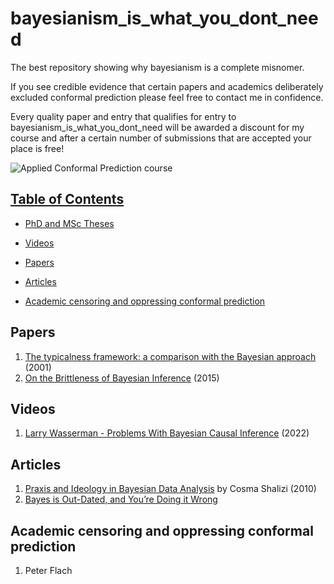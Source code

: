 # bayesianism_is_what_you_dont_need
The best repository showing why bayesianism is a complete misnomer.

If you see credible evidence that certain papers and academics deliberately excluded conformal prediction please feel free to contact me in confidence.

Every quality paper and entry that qualifies for entry to bayesianism_is_what_you_dont_need will be awarded a discount for my course and after a certain number of submissions that are accepted your place is free!

![Applied Conformal Prediction course](IMG_6711.png)

## [Table of Contents]() 

* [PhD and MSc Theses](#theses)

* [Videos](#videos) 
 
* [Papers](#papers)

* [Articles](#articles)
* [Academic censoring and oppressing conformal prediction](#censors_and_opressors) 

## Papers
1. [The typicalness framework: a comparison with the Bayesian approach](https://core.ac.uk/download/pdf/1503425.pdf) (2001)
2. [On the Brittleness of Bayesian Inference](https://arxiv.org/abs/1308.6306) (2015) 

## Videos
1. [Larry Wasserman - Problems With Bayesian Causal Inference](https://www.youtube.com/watch?v=sZyyaNdvfto) (2022)

## Articles
1. [Praxis and Ideology in Bayesian Data Analysis](http://bactra.org/weblog/664.html) by Cosma Shalizi (2010)
2. [Bayes is Out-Dated, and You’re Doing it Wrong](https://www.lesswrong.com/posts/oqxYzDrwMAdQhCwHL/bayes-is-out-dated-and-you-re-doing-it-wrong)

## Academic censoring and oppressing conformal prediction
1. Peter Flach 
